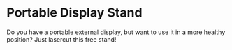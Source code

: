 # Portable Display Stand

Do you have a portable external display, but want to use it in a more healthy position? Just lasercut this free stand!
